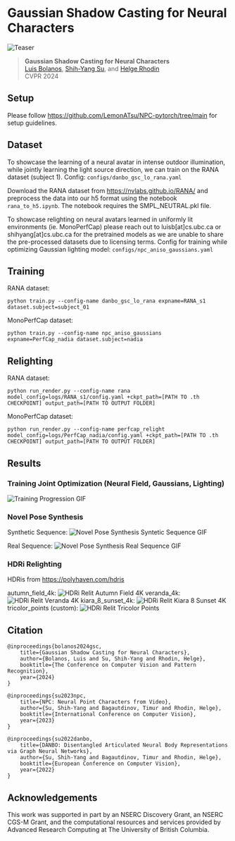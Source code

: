 # Gaussian Shadow Casting for Neural Characters

![Teaser](assets/relit_1.gif)

>**Gaussian Shadow Casting for Neural Characters**\
>[Luis Bolanos](https://github.com/LuisBolanos17/), [Shih-Yang Su](https://lemonatsu.github.io/), and [Helge Rhodin](http://helge.rhodin.de/)\
>CVPR 2024

## Setup

Please follow https://github.com/LemonATsu/NPC-pytorch/tree/main for setup guidelines.

## Dataset

To showcase the learning of a neural avatar in intense outdoor illumination, while jointly learning the light source direction, we can train on the RANA dataset (subject 1). Config: `configs/danbo_gsc_lo_rana.yaml`

Download the RANA dataset from https://nvlabs.github.io/RANA/ and preprocess the data into our h5 format using the notebook `rana_to_h5.ipynb`. The notebook requires the SMPL_NEUTRAL.pkl file.

To showcase relighting on neural avatars learned in uniformly lit environments (ie. MonoPerfCap) please reach out to luisb[at]cs.ubc.ca or shihyang[at]cs.ubc.ca for the pretrained models as we are unable to share the pre-processed datasets due to licensing terms. Config for training while optimizing Gaussian lighting model: `configs/npc_aniso_gaussians.yaml`

## Training

RANA dataset:

`python train.py --config-name danbo_gsc_lo_rana expname=RANA_s1 dataset.subject=subject_01`

MonoPerfCap dataset:

`python train.py --config-name npc_aniso_gaussians expname=PerfCap_nadia dataset.subject=nadia`

## Relighting

RANA dataset:

`python run_render.py --config-name rana model_config=logs/RANA_s1/config.yaml +ckpt_path=[PATH TO .th CHECKPOINT] output_path=[PATH TO OUTPUT FOLDER]`

MonoPerfCap dataset:

`python run_render.py --config-name perfcap_relight model_config=logs/PerfCap_nadia/config.yaml +ckpt_path=[PATH TO .th CHECKPOINT] output_path=[PATH TO OUTPUT FOLDER]`

## Results

### Training Joint Optimization (Neural Field, Gaussians, Lighting)
![Training Progression GIF](assets/training.gif)

### Novel Pose Synthesis

Synthetic Sequence:
![Novel Pose Synthesis Syntetic Sequence GIF](assets/novelpose_synthetic.gif)

Real Sequence:
![Novel Pose Synthesis Real Sequence GIF](assets/novelpose_real.gif)

### HDRi Relighting

HDRis from https://polyhaven.com/hdris

autumn_field_4k:
![HDRi Relit Autumn Field 4K](assets/relit_1.gif)
veranda_4k:
![HDRi Relit Veranda 4K](assets/relit_2.gif)
kiara_8_sunset_4k:
![HDRi Relit Kiara 8 Sunset 4K](assets/relit_3.gif)
tricolor_points (custom):
![HDRi Relit Tricolor Points](assets/relit_4.gif)

## Citation

```
@inproceedings{bolanos2024gsc,
    title={Gaussian Shadow Casting for Neural Characters},
    author={Bolanos, Luis and Su, Shih-Yang and Rhodin, Helge},
    booktitle={The Conference on Computer Vision and Pattern Recognition},
    year={2024}
}

@inproceedings{su2023npc,
    title={NPC: Neural Point Characters from Video},
    author={Su, Shih-Yang and Bagautdinov, Timur and Rhodin, Helge},
    booktitle={International Conference on Computer Vision},
    year={2023}
}

@inproceedings{su2022danbo,
    title={DANBO: Disentangled Articulated Neural Body Representations via Graph Neural Networks},
    author={Su, Shih-Yang and Bagautdinov, Timur and Rhodin, Helge},
    booktitle={European Conference on Computer Vision},
    year={2022}
}

```

## Acknowledgements

This work was supported in part by an NSERC Discovery Grant, an NSERC CGS-M Grant, and the computational resources and services provided by Advanced Research Computing at The University of British Columbia.
